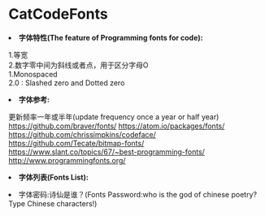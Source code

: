 # CatCodeFonts

<b><li>字体特性(The feature of Programming fonts for code):</b><br>

1.等宽<br>
2.数字零中间为斜线或者点，用于区分字母O<br>
1.Monospaced<br>
2.0 : Slashed zero and Dotted zero<br>

<b><li>字体参考:</b><br>

更新频率一年或半年(update frequency once a year or half year)<br>
https://github.com/braver/fonts/ https://atom.io/packages/fonts/ <br>
https://github.com/chrissimpkins/codeface/<br>
https://github.com/Tecate/bitmap-fonts/<br>
https://www.slant.co/topics/67/~best-programming-fonts/<br>
http://www.programmingfonts.org/<br>

<b><li>字体列表(Fonts List):</b><br>
<li>字体密码:诗仙是谁？(Fonts Password:who is the god of chinese poetry?Type Chinese characters!)<br>
